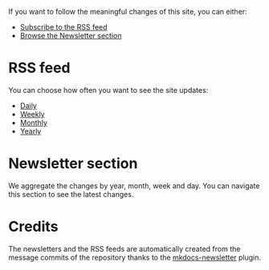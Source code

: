 If you want to follow the meaningful changes of this site, you can either:

* [Subscribe to the RSS feed](#rss_feed)
* [Browse the Newsletter section](#newsletter_section)

# RSS feed

You can choose how often you want to see the site updates:

* [Daily](https://memo.nullniverse.xyz/daily.xml)
* [Weekly](https://memo.nullniverse.xyz/weekly.xml)
* [Monthly](https://memo.nullniverse.xyz/monthly.xml)
* [Yearly](https://memo.nullniverse.xyz/yearly.xml)

# Newsletter section

We aggregate the changes by year, month, week and day. You can navigate this section to
see the latest changes.

# Credits

The newsletters and the RSS feeds are automatically created from the message commits of
the repository thanks to the
[mkdocs-newsletter](https://lyz-code.github.io/mkdocs-newsletter/) plugin.